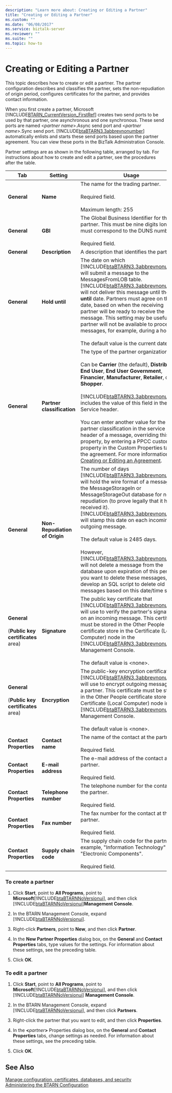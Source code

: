 ```yaml
---
description: "Learn more about: Creating or Editing a Partner"
title: "Creating or Editing a Partner"
ms.custom: ""
ms.date: "06/08/2017"
ms.service: biztalk-server
ms.reviewer: ""
ms.suite: ""
ms.topic: how-to
---
```

# Creating or Editing a Partner
This topic describes how to create or edit a partner. The partner configuration describes and classifies the partner, sets the non-repudiation of origin period, configures certificates for the partner, and provides contact information.  

 When you first create a partner, Microsoft [!INCLUDE[BTARN_CurrentVersion_FirstRef](../../includes/btarn-currentversion-firstref-md.md)] creates two send ports to be used by that partner, one asynchronous and one synchronous. These send ports are named \<*partner name*\>.Async send port and \<*partner name*\>.Sync send port. [!INCLUDE[btaBTARN3.3abbrevnonumber](../../includes/btabtarn3-3abbrevnonumber-md.md)] automatically enlists and starts these send ports based upon the partner agreement. You can view these ports in the BizTalk Administration Console.  

 Partner settings are as shown in the following table, arranged by tab. For instructions about how to create and edit a partner, see the procedures after the table.  


|                            Tab                             |            Setting            |                                                                                                                                                                                                                                                                                                                                                                                    Usage                                                                                                                                                                                                                                                                                                                                                                                    |
|------------------------------------------------------------|-------------------------------|-----------------------------------------------------------------------------------------------------------------------------------------------------------------------------------------------------------------------------------------------------------------------------------------------------------------------------------------------------------------------------------------------------------------------------------------------------------------------------------------------------------------------------------------------------------------------------------------------------------------------------------------------------------------------------------------------------------------------------------------------------------------------------|
|                        **General**                         |           **Name**            |                                                                                                                                                                                                                                                                                                                                        The name for the trading partner.<br /><br /> Required field.<br /><br /> Maximum length: 255                                                                                                                                                                                                                                                                                                                                        |
|                        **General**                         |            **GBI**            |                                                                                                                                                                                                                                                                                                             The Global Business Identifier for the partner. This must be nine digits long, and must correspond to the DUNS number.<br /><br /> Required field.                                                                                                                                                                                                                                                                                                              |
|                        **General**                         |        **Description**        |                                                                                                                                                                                                                                                                                                                                                                 A description that identifies the partner.                                                                                                                                                                                                                                                                                                                                                                  |
|                        **General**                         |        **Hold until**         |                                                                                       The date on which [!INCLUDE[btaBTARN3.3abbrevnonumber](../../includes/btabtarn3-3abbrevnonumber-md.md)] will submit a message to the MessagesFromLOB table. [!INCLUDE[btaBTARN3.3abbrevnonumber](../../includes/btabtarn3-3abbrevnonumber-md.md)] will not deliver this message until the **Hold until** date. Partners must agree on this date, based on when the receiving partner will be ready to receive the message. This setting may be useful if a partner will not be available to process messages, for example, during a holiday.<br /><br /> The default value is the current date.                                                                                       |
|                        **General**                         |  **Partner classification**   |            The type of the partner organization.<br /><br /> Can be **Carrier** (the default), **Distributor**, **End User**, **End User Government**, **Financier**, **Manufacturer**, **Retailer**, or **Shopper**.<br /><br /> [!INCLUDE[btaBTARN3.3abbrevnonumber](../../includes/btabtarn3-3abbrevnonumber-md.md)] includes the value of this field in the Service header.<br /><br /> You can enter another value for the partner classification in the service header of a message, overriding this property, by entering a PPCC custom property in the Custom Properties tab of the agreement. For more information, see [Creating or Editing an Agreement](../../adapters-and-accelerators/accelerator-rosettanet/creating-or-editing-an-agreement.md).            |
|                        **General**                         | **Non-Repudiation of Origin** | The number of days [!INCLUDE[btaBTARN3.3abbrevnonumber](../../includes/btabtarn3-3abbrevnonumber-md.md)] will hold the wire format of a message in the MessageStorageIn or MessageStorageOut database for non-repudiation (to prove legally that it has received it). [!INCLUDE[btaBTARN3.3abbrevnonumber](../../includes/btabtarn3-3abbrevnonumber-md.md)] will stamp this date on each incoming or outgoing message.<br /><br /> The default value is 2485 days.<br /><br /> However, [!INCLUDE[btaBTARN3.3abbrevnonumber](../../includes/btabtarn3-3abbrevnonumber-md.md)] will not delete a message from the database upon expiration of this period. If you want to delete these messages, develop an SQL script to delete old messages based on this date/time stamp. |
| **General**<br /><br /> (**Public key certificates** area) |         **Signature**         |                                                                                                                                                     The public key certificate that [!INCLUDE[btaBTARN3.3abbrevnonumber](../../includes/btabtarn3-3abbrevnonumber-md.md)] will use to verify the partner's signature on an incoming message. This certificate must be stored in the Other People certificate store in the Certificate (Local Computer) node in the [!INCLUDE[btaBTARN3.3abbrevnonumber](../../includes/btabtarn3-3abbrevnonumber-md.md)] Management Console.<br /><br /> The default value is \<none\>.                                                                                                                                                     |
| **General**<br /><br /> (**Public key certificates** area) |        **Encryption**         |                                                                                                                                                       The public-key encryption certificate that [!INCLUDE[btaBTARN3.3abbrevnonumber](../../includes/btabtarn3-3abbrevnonumber-md.md)] will use to encrypt outgoing messages to a partner. This certificate must be stored in the Other People certificate store in the Certificate (Local Computer) node in the [!INCLUDE[btaBTARN3.3abbrevnonumber](../../includes/btabtarn3-3abbrevnonumber-md.md)] Management Console.<br /><br /> The default value is \<none\>.                                                                                                                                                       |
|                   **Contact Properties**                   |       **Contact name**        |                                                                                                                                                                                                                                                                                                                                                     The name of the contact at the partner.<br /><br /> Required field.                                                                                                                                                                                                                                                                                                                                                     |
|                   **Contact Properties**                   |      **E-mail address**       |                                                                                                                                                                                                                                                                                                                                                The e-mail address of the contact at the partner.<br /><br /> Required field.                                                                                                                                                                                                                                                                                                                                                |
|                   **Contact Properties**                   |     **Telephone number**      |                                                                                                                                                                                                                                                                                                                                              The telephone number for the contact at the partner.<br /><br /> Required field.                                                                                                                                                                                                                                                                                                                                               |
|                   **Contact Properties**                   |        **Fax number**         |                                                                                                                                                                                                                                                                                                                                                 The fax number for the contact at the partner.<br /><br /> Required field.                                                                                                                                                                                                                                                                                                                                                  |
|                   **Contact Properties**                   |     **Supply chain code**     |                                                                                                                                                                                                                                                                                                                    The supply chain code for the partner. For example, "Information Technology" or "Electronic Components".<br /><br /> Required field.                                                                                                                                                                                                                                                                                                                     |

### To create a partner  

1. Click **Start**, point to **All Programs**, point to **Microsoft**[!INCLUDE[btaBTARNNoVersionui](../../includes/btabtarnnoversionui-md.md)], and then click [!INCLUDE[btaBTARNNoVersionui](../../includes/btabtarnnoversionui-md.md)]**Management Console**.  

2. In the BTARN Management Console, expand [!INCLUDE[btaBTARNNoVersionui](../../includes/btabtarnnoversionui-md.md)].  

3. Right-click **Partners**, point to **New**, and then click **Partner**.  

4. In the **New Partner Properties** dialog box, on the **General** and **Contact Properties** tabs, type values for the settings. For information about these settings, see the preceding table.  

5. Click **OK**.  

### To edit a partner  

1. Click **Start**, point to **All Programs**, point to **Microsoft**[!INCLUDE[btaBTARNNoVersionui](../../includes/btabtarnnoversionui-md.md)], and then click [!INCLUDE[btaBTARNNoVersionui](../../includes/btabtarnnoversionui-md.md)] **Management Console**.  

2. In the BTARN Management Console, expand [!INCLUDE[btaBTARNNoVersionui](../../includes/btabtarnnoversionui-md.md)], and then click **Partners**.  

3. Right-click the partner that you want to edit, and then click **Properties**.  

4. In the **\<**<em>partner</em>**\>** Properties dialog box, on the **General** and **Contact Properties** tabs, change settings as needed. For information about these settings, see the preceding table.  

5. Click **OK**.  

## See Also  
 [Manage configuration, certificates, databases, and security](manage-configuration-certificates-databases-security.md)   
 [Administering the BTARN Configuration](../../adapters-and-accelerators/accelerator-rosettanet/administering-the-btarn-configuration.md)
